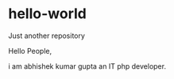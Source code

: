 # hello-world
Just another repository

Hello People,

i am abhishek kumar gupta an IT php developer.
